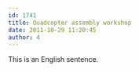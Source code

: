 ```yaml
---
id: 1741
title: Quadcopter assembly workshop
date: 2011-10-29 11:20:45
author: 4
---
```


This is an English sentence.